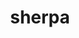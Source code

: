 ---
title: "sherpa"
layout: cache
categories: [package, develop]
meta: {"versions": ["2.2.15", "3.0.1"], "compilers": ["gcc@=11.4.0"], "oss": ["ubuntu22.04"], "platforms": ["linux"], "targets": ["x86_64_v3"], "stacks": ["hep", "root"], "num_specs": 31, "num_specs_by_stack": {"hep": 31, "root": 31}}
spec_details: [{"hash": "z7xxohmqemvg46rrfuqnvit6obrodkz2", "compiler": "gcc@=11.4.0", "versions": ["2.2.15"], "os": "ubuntu22.04", "platform": "linux", "target": "x86_64_v3", "variants": ["+analysis", "~blackhat", "build_system=autotools", "~cms", "cxxstd=11", "+fastjet", "~gzip", "+hepmc2", "+hepmc3", "~hepmc3root", "~hztool", "+lhapdf", "~lhole", "libs=shared,static", "+mpi", "~openloops", "+pythia", "~python", "~recola", "~rivet", "~root", "~ufo"], "stacks": ["hep", "root"], "size": "-", "tarball": "https://binaries.spack.io/develop/build_cache/linux-ubuntu22.04-x86_64_v3/gcc-11.4.0/sherpa-2.2.15/linux-ubuntu22.04-x86_64_v3-gcc-11.4.0-sherpa-2.2.15-z7xxohmqemvg46rrfuqnvit6obrodkz2.spack"}, {"hash": "6p6znhxykyjam36uimvf4cvjoo36uz2f", "compiler": "gcc@=11.4.0", "versions": ["2.2.15"], "os": "ubuntu22.04", "platform": "linux", "target": "x86_64_v3", "variants": ["+analysis", "~blackhat", "build_system=autotools", "~cms", "cxxstd=11", "+fastjet", "~gzip", "+hepmc2", "+hepmc3", "~hepmc3root", "~hztool", "+lhapdf", "~lhole", "libs=shared,static", "+mpi", "~openloops", "+pythia", "~python", "~recola", "~rivet", "~root", "~ufo"], "stacks": ["hep", "root"], "size": "-", "tarball": "https://binaries.spack.io/develop/build_cache/linux-ubuntu22.04-x86_64_v3/gcc-11.4.0/sherpa-2.2.15/linux-ubuntu22.04-x86_64_v3-gcc-11.4.0-sherpa-2.2.15-6p6znhxykyjam36uimvf4cvjoo36uz2f.spack"}, {"hash": "422daiots52agkqomla4qk42e2k6abak", "compiler": "gcc@=11.4.0", "versions": ["2.2.15"], "os": "ubuntu22.04", "platform": "linux", "target": "x86_64_v3", "variants": ["+analysis", "~blackhat", "build_system=autotools", "~cms", "cxxstd=11", "+fastjet", "~gzip", "+hepmc2", "+hepmc3", "~hepmc3root", "~hztool", "+lhapdf", "~lhole", "libs=shared,static", "+mpi", "~openloops", "+pythia", "~python", "~recola", "~rivet", "~root", "~ufo"], "stacks": ["hep", "root"], "size": "-", "tarball": "https://binaries.spack.io/develop/build_cache/linux-ubuntu22.04-x86_64_v3/gcc-11.4.0/sherpa-2.2.15/linux-ubuntu22.04-x86_64_v3-gcc-11.4.0-sherpa-2.2.15-422daiots52agkqomla4qk42e2k6abak.spack"}, {"hash": "tsrtri34psvnq7ny2oojzw6j4dphn4lz", "compiler": "gcc@=11.4.0", "versions": ["2.2.15"], "os": "ubuntu22.04", "platform": "linux", "target": "x86_64_v3", "variants": ["+analysis", "~blackhat", "build_system=autotools", "~cms", "cxxstd=11", "+fastjet", "~gzip", "+hepmc2", "+hepmc3", "~hepmc3root", "~hztool", "+lhapdf", "~lhole", "libs=shared,static", "+mpi", "~openloops", "+pythia", "~python", "~recola", "~rivet", "~root", "~ufo"], "stacks": ["hep", "root"], "size": "-", "tarball": "https://binaries.spack.io/develop/build_cache/linux-ubuntu22.04-x86_64_v3/gcc-11.4.0/sherpa-2.2.15/linux-ubuntu22.04-x86_64_v3-gcc-11.4.0-sherpa-2.2.15-tsrtri34psvnq7ny2oojzw6j4dphn4lz.spack"}, {"hash": "bp7uvskln5rrqx3zq4tqrm5y2ve7xs3l", "compiler": "gcc@=11.4.0", "versions": ["2.2.15"], "os": "ubuntu22.04", "platform": "linux", "target": "x86_64_v3", "variants": ["+analysis", "~blackhat", "build_system=autotools", "~cms", "cxxstd=11", "+fastjet", "~gzip", "+hepmc2", "+hepmc3", "~hztool", "+lhapdf", "~lhole", "libs=shared,static", "+mpi", "~openloops", "+pythia", "~python", "~recola", "~rivet", "~root", "~ufo"], "stacks": ["hep", "root"], "size": "-", "tarball": "https://binaries.spack.io/develop/build_cache/linux-ubuntu22.04-x86_64_v3/gcc-11.4.0/sherpa-2.2.15/linux-ubuntu22.04-x86_64_v3-gcc-11.4.0-sherpa-2.2.15-bp7uvskln5rrqx3zq4tqrm5y2ve7xs3l.spack"}, {"hash": "uh7asnek6qk4qowz5gw7gevbnxfyegkm", "compiler": "gcc@=11.4.0", "versions": ["2.2.15"], "os": "ubuntu22.04", "platform": "linux", "target": "x86_64_v3", "variants": ["+analysis", "~blackhat", "build_system=autotools", "~cms", "cxxstd=11", "+fastjet", "~gzip", "+hepmc2", "+hepmc3", "~hepmc3root", "~hztool", "+lhapdf", "~lhole", "libs=shared,static", "+mpi", "~openloops", "+pythia", "~python", "~recola", "~rivet", "~root", "~ufo"], "stacks": ["hep", "root"], "size": "-", "tarball": "https://binaries.spack.io/develop/build_cache/linux-ubuntu22.04-x86_64_v3/gcc-11.4.0/sherpa-2.2.15/linux-ubuntu22.04-x86_64_v3-gcc-11.4.0-sherpa-2.2.15-uh7asnek6qk4qowz5gw7gevbnxfyegkm.spack"}, {"hash": "v5zqizumbkcr36skzmzru2pc4youicvc", "compiler": "gcc@=11.4.0", "versions": ["2.2.15"], "os": "ubuntu22.04", "platform": "linux", "target": "x86_64_v3", "variants": ["+analysis", "~blackhat", "build_system=autotools", "~cms", "cxxstd=11", "+fastjet", "~gzip", "+hepmc2", "+hepmc3", "~hepmc3root", "~hztool", "+lhapdf", "~lhole", "libs=shared,static", "+mpi", "~openloops", "+pythia", "~python", "~recola", "~rivet", "~root", "~ufo"], "stacks": ["hep", "root"], "size": "-", "tarball": "https://binaries.spack.io/develop/build_cache/linux-ubuntu22.04-x86_64_v3/gcc-11.4.0/sherpa-2.2.15/linux-ubuntu22.04-x86_64_v3-gcc-11.4.0-sherpa-2.2.15-v5zqizumbkcr36skzmzru2pc4youicvc.spack"}, {"hash": "byrnr4wsahr3logrlmn53biebw3fbhgv", "compiler": "gcc@=11.4.0", "versions": ["2.2.15"], "os": "ubuntu22.04", "platform": "linux", "target": "x86_64_v3", "variants": ["+analysis", "~blackhat", "build_system=autotools", "~cms", "cxxstd=11", "+fastjet", "~gzip", "+hepmc2", "+hepmc3", "~hepmc3root", "~hztool", "+lhapdf", "~lhole", "libs=shared,static", "+mpi", "~openloops", "+pythia", "~python", "~recola", "~rivet", "~root", "~ufo"], "stacks": ["hep", "root"], "size": "-", "tarball": "https://binaries.spack.io/develop/build_cache/linux-ubuntu22.04-x86_64_v3/gcc-11.4.0/sherpa-2.2.15/linux-ubuntu22.04-x86_64_v3-gcc-11.4.0-sherpa-2.2.15-byrnr4wsahr3logrlmn53biebw3fbhgv.spack"}, {"hash": "ri7rbclf3y7hh7fltgzaohdd4nuzvkje", "compiler": "gcc@=11.4.0", "versions": ["2.2.15"], "os": "ubuntu22.04", "platform": "linux", "target": "x86_64_v3", "variants": ["+analysis", "~blackhat", "build_system=autotools", "~cms", "cxxstd=11", "+fastjet", "~gzip", "+hepmc2", "+hepmc3", "~hepmc3root", "~hztool", "+lhapdf", "~lhole", "libs=shared,static", "+mpi", "~openloops", "+pythia", "~python", "~recola", "~rivet", "~root", "~ufo"], "stacks": ["hep", "root"], "size": "-", "tarball": "https://binaries.spack.io/develop/build_cache/linux-ubuntu22.04-x86_64_v3/gcc-11.4.0/sherpa-2.2.15/linux-ubuntu22.04-x86_64_v3-gcc-11.4.0-sherpa-2.2.15-ri7rbclf3y7hh7fltgzaohdd4nuzvkje.spack"}, {"hash": "4x3cjmzbvqkspurtb73mbtlxhfhplrhs", "compiler": "gcc@=11.4.0", "versions": ["2.2.15"], "os": "ubuntu22.04", "platform": "linux", "target": "x86_64_v3", "variants": ["+analysis", "~blackhat", "build_system=autotools", "~cms", "cxxstd=11", "+fastjet", "~gzip", "+hepmc2", "+hepmc3", "~hepmc3root", "~hztool", "+lhapdf", "~lhole", "libs=shared,static", "+mpi", "~openloops", "+pythia", "~python", "~recola", "~rivet", "~root", "~ufo"], "stacks": ["hep", "root"], "size": "-", "tarball": "https://binaries.spack.io/develop/build_cache/linux-ubuntu22.04-x86_64_v3/gcc-11.4.0/sherpa-2.2.15/linux-ubuntu22.04-x86_64_v3-gcc-11.4.0-sherpa-2.2.15-4x3cjmzbvqkspurtb73mbtlxhfhplrhs.spack"}, {"hash": "o77daq7oc6jjx6oygoylt5oujhcvypj5", "compiler": "gcc@=11.4.0", "versions": ["2.2.15"], "os": "ubuntu22.04", "platform": "linux", "target": "x86_64_v3", "variants": ["+analysis", "~blackhat", "build_system=autotools", "~cms", "cxxstd=11", "+fastjet", "~gzip", "+hepmc2", "+hepmc3", "~hepmc3root", "~hztool", "+lhapdf", "~lhole", "libs=shared,static", "+mpi", "~openloops", "+pythia", "~python", "~recola", "~rivet", "~root", "~ufo"], "stacks": ["hep", "root"], "size": "-", "tarball": "https://binaries.spack.io/develop/build_cache/linux-ubuntu22.04-x86_64_v3/gcc-11.4.0/sherpa-2.2.15/linux-ubuntu22.04-x86_64_v3-gcc-11.4.0-sherpa-2.2.15-o77daq7oc6jjx6oygoylt5oujhcvypj5.spack"}, {"hash": "i4fcsbeppworyl3cca7m6vcf3rwtyla6", "compiler": "gcc@=11.4.0", "versions": ["2.2.15"], "os": "ubuntu22.04", "platform": "linux", "target": "x86_64_v3", "variants": ["+analysis", "~blackhat", "build_system=autotools", "~cms", "cxxstd=11", "+fastjet", "~gzip", "+hepmc2", "+hepmc3", "~hepmc3root", "~hztool", "+lhapdf", "~lhole", "libs=shared,static", "+mpi", "~openloops", "+pythia", "~python", "~recola", "~rivet", "~root", "~ufo"], "stacks": ["hep", "root"], "size": "-", "tarball": "https://binaries.spack.io/develop/build_cache/linux-ubuntu22.04-x86_64_v3/gcc-11.4.0/sherpa-2.2.15/linux-ubuntu22.04-x86_64_v3-gcc-11.4.0-sherpa-2.2.15-i4fcsbeppworyl3cca7m6vcf3rwtyla6.spack"}, {"hash": "2aag7tyzffhcv65eanw47vqy3dkpbho7", "compiler": "gcc@=11.4.0", "versions": ["3.0.1"], "os": "ubuntu22.04", "platform": "linux", "target": "x86_64_v3", "variants": ["+analysis", "~blackhat", "build_system=cmake", "build_type=Release", "~cms", "cxxstd=20", "generator=make", "+gzip", "+hepmc3", "+hepmc3root", "~ipo", "+lhapdf", "+lhole", "libs=shared,static", "+mpi", "+openloops", "+pythia", "~python", "~recola", "~rivet", "+root", "+ufo"], "stacks": ["hep", "root"], "size": "-", "tarball": "https://binaries.spack.io/develop/build_cache/linux-ubuntu22.04-x86_64_v3/gcc-11.4.0/sherpa-3.0.1/linux-ubuntu22.04-x86_64_v3-gcc-11.4.0-sherpa-3.0.1-2aag7tyzffhcv65eanw47vqy3dkpbho7.spack"}, {"hash": "2mypfi2d2hrdmadra2cc6g5thdru6bfp", "compiler": "gcc@=11.4.0", "versions": ["3.0.1"], "os": "ubuntu22.04", "platform": "linux", "target": "x86_64_v3", "variants": ["+analysis", "~blackhat", "build_system=cmake", "build_type=Release", "~cms", "cxxstd=11", "generator=make", "+gzip", "+hepmc3", "+hepmc3root", "~ipo", "+lhapdf", "+lhole", "libs=shared,static", "+mpi", "+openloops", "+pythia", "~python", "~recola", "~rivet", "+root", "+ufo"], "stacks": ["hep", "root"], "size": "-", "tarball": "https://binaries.spack.io/develop/build_cache/linux-ubuntu22.04-x86_64_v3/gcc-11.4.0/sherpa-3.0.1/linux-ubuntu22.04-x86_64_v3-gcc-11.4.0-sherpa-3.0.1-2mypfi2d2hrdmadra2cc6g5thdru6bfp.spack"}, {"hash": "5tkhikka24fs6lf5ycfsv3mrmkzusiat", "compiler": "gcc@=11.4.0", "versions": ["3.0.1"], "os": "ubuntu22.04", "platform": "linux", "target": "x86_64_v3", "variants": ["+analysis", "~blackhat", "build_system=cmake", "build_type=Release", "~cms", "cxxstd=11", "generator=make", "+gzip", "+hepmc3", "+hepmc3root", "~ipo", "+lhapdf", "+lhole", "libs=shared,static", "+mpi", "+openloops", "+pythia", "~python", "~recola", "~rivet", "+root", "+ufo"], "stacks": ["hep", "root"], "size": "-", "tarball": "https://binaries.spack.io/develop/build_cache/linux-ubuntu22.04-x86_64_v3/gcc-11.4.0/sherpa-3.0.1/linux-ubuntu22.04-x86_64_v3-gcc-11.4.0-sherpa-3.0.1-5tkhikka24fs6lf5ycfsv3mrmkzusiat.spack"}, {"hash": "7fj7yb57hbpbei4hkw2ntephy72xm46k", "compiler": "gcc@=11.4.0", "versions": ["3.0.1"], "os": "ubuntu22.04", "platform": "linux", "target": "x86_64_v3", "variants": ["+analysis", "~blackhat", "build_system=cmake", "build_type=Release", "~cms", "cxxstd=11", "generator=make", "+gzip", "+hepmc3", "+hepmc3root", "~ipo", "+lhapdf", "+lhole", "libs=shared,static", "+mpi", "+openloops", "+pythia", "~python", "~recola", "~rivet", "+root", "+ufo"], "stacks": ["hep", "root"], "size": "-", "tarball": "https://binaries.spack.io/develop/build_cache/linux-ubuntu22.04-x86_64_v3/gcc-11.4.0/sherpa-3.0.1/linux-ubuntu22.04-x86_64_v3-gcc-11.4.0-sherpa-3.0.1-7fj7yb57hbpbei4hkw2ntephy72xm46k.spack"}, {"hash": "ezoz3heydfql3vb62dwaavhtnidt4qzp", "compiler": "gcc@=11.4.0", "versions": ["3.0.1"], "os": "ubuntu22.04", "platform": "linux", "target": "x86_64_v3", "variants": ["+analysis", "~blackhat", "build_system=cmake", "build_type=Release", "~cms", "cxxstd=11", "generator=make", "+gzip", "+hepmc3", "+hepmc3root", "~ipo", "+lhapdf", "+lhole", "libs=shared,static", "+mpi", "+openloops", "+pythia", "~python", "~recola", "~rivet", "+root", "+ufo"], "stacks": ["hep", "root"], "size": "-", "tarball": "https://binaries.spack.io/develop/build_cache/linux-ubuntu22.04-x86_64_v3/gcc-11.4.0/sherpa-3.0.1/linux-ubuntu22.04-x86_64_v3-gcc-11.4.0-sherpa-3.0.1-ezoz3heydfql3vb62dwaavhtnidt4qzp.spack"}, {"hash": "fc7qwvuogz7oesuaof7smscvg6rk6hdd", "compiler": "gcc@=11.4.0", "versions": ["3.0.1"], "os": "ubuntu22.04", "platform": "linux", "target": "x86_64_v3", "variants": ["+analysis", "~blackhat", "build_system=cmake", "build_type=Release", "~cms", "cxxstd=20", "generator=make", "+gzip", "+hepmc3", "+hepmc3root", "~ipo", "+lhapdf", "+lhole", "libs=shared,static", "+mpi", "+openloops", "+pythia", "~python", "~recola", "~rivet", "+root", "+ufo"], "stacks": ["hep", "root"], "size": "-", "tarball": "https://binaries.spack.io/develop/build_cache/linux-ubuntu22.04-x86_64_v3/gcc-11.4.0/sherpa-3.0.1/linux-ubuntu22.04-x86_64_v3-gcc-11.4.0-sherpa-3.0.1-fc7qwvuogz7oesuaof7smscvg6rk6hdd.spack"}, {"hash": "fmfwa5fpmlulrz6y2rblko4vt5hex3m7", "compiler": "gcc@=11.4.0", "versions": ["3.0.1"], "os": "ubuntu22.04", "platform": "linux", "target": "x86_64_v3", "variants": ["+analysis", "~blackhat", "build_system=cmake", "build_type=Release", "~cms", "cxxstd=11", "generator=make", "+gzip", "+hepmc3", "+hepmc3root", "~ipo", "+lhapdf", "+lhole", "libs=shared,static", "+mpi", "+openloops", "+pythia", "~python", "~recola", "~rivet", "+root", "+ufo"], "stacks": ["hep", "root"], "size": "-", "tarball": "https://binaries.spack.io/develop/build_cache/linux-ubuntu22.04-x86_64_v3/gcc-11.4.0/sherpa-3.0.1/linux-ubuntu22.04-x86_64_v3-gcc-11.4.0-sherpa-3.0.1-fmfwa5fpmlulrz6y2rblko4vt5hex3m7.spack"}, {"hash": "fuvytuat5gubsl6fctqtfmhmk5la667w", "compiler": "gcc@=11.4.0", "versions": ["3.0.1"], "os": "ubuntu22.04", "platform": "linux", "target": "x86_64_v3", "variants": ["+analysis", "~blackhat", "build_system=cmake", "build_type=Release", "~cms", "cxxstd=20", "generator=make", "+gzip", "+hepmc3", "+hepmc3root", "~ipo", "+lhapdf", "+lhole", "libs=shared,static", "+mpi", "+openloops", "+pythia", "~python", "~recola", "~rivet", "+root", "+ufo"], "stacks": ["hep", "root"], "size": "-", "tarball": "https://binaries.spack.io/develop/build_cache/linux-ubuntu22.04-x86_64_v3/gcc-11.4.0/sherpa-3.0.1/linux-ubuntu22.04-x86_64_v3-gcc-11.4.0-sherpa-3.0.1-fuvytuat5gubsl6fctqtfmhmk5la667w.spack"}, {"hash": "i76evry3qm3piqrzirw7ieqxwmekhknb", "compiler": "gcc@=11.4.0", "versions": ["3.0.1"], "os": "ubuntu22.04", "platform": "linux", "target": "x86_64_v3", "variants": ["+analysis", "~blackhat", "build_system=cmake", "build_type=Release", "~cms", "cxxstd=20", "generator=make", "+gzip", "+hepmc3", "+hepmc3root", "~ipo", "+lhapdf", "+lhole", "libs=shared,static", "+mpi", "+openloops", "+pythia", "~python", "~recola", "~rivet", "+root", "+ufo"], "stacks": ["hep", "root"], "size": "-", "tarball": "https://binaries.spack.io/develop/build_cache/linux-ubuntu22.04-x86_64_v3/gcc-11.4.0/sherpa-3.0.1/linux-ubuntu22.04-x86_64_v3-gcc-11.4.0-sherpa-3.0.1-i76evry3qm3piqrzirw7ieqxwmekhknb.spack"}, {"hash": "ktvgfmzht3tqxzjsxyfm37smcmmfavji", "compiler": "gcc@=11.4.0", "versions": ["3.0.1"], "os": "ubuntu22.04", "platform": "linux", "target": "x86_64_v3", "variants": ["+analysis", "~blackhat", "build_system=cmake", "build_type=Release", "~cms", "cxxstd=11", "generator=make", "+gzip", "+hepmc3", "+hepmc3root", "~ipo", "+lhapdf", "+lhole", "libs=shared,static", "+mpi", "+openloops", "+pythia", "~python", "~recola", "~rivet", "+root", "+ufo"], "stacks": ["hep", "root"], "size": "-", "tarball": "https://binaries.spack.io/develop/build_cache/linux-ubuntu22.04-x86_64_v3/gcc-11.4.0/sherpa-3.0.1/linux-ubuntu22.04-x86_64_v3-gcc-11.4.0-sherpa-3.0.1-ktvgfmzht3tqxzjsxyfm37smcmmfavji.spack"}, {"hash": "nbybrboexp4ts7t4lc3qifoo6p522qsq", "compiler": "gcc@=11.4.0", "versions": ["3.0.1"], "os": "ubuntu22.04", "platform": "linux", "target": "x86_64_v3", "variants": ["+analysis", "~blackhat", "build_system=cmake", "build_type=Release", "~cms", "cxxstd=11", "generator=make", "+gzip", "+hepmc3", "+hepmc3root", "~ipo", "+lhapdf", "+lhole", "libs=shared,static", "+mpi", "+openloops", "+pythia", "~python", "~recola", "~rivet", "+root", "+ufo"], "stacks": ["hep", "root"], "size": "-", "tarball": "https://binaries.spack.io/develop/build_cache/linux-ubuntu22.04-x86_64_v3/gcc-11.4.0/sherpa-3.0.1/linux-ubuntu22.04-x86_64_v3-gcc-11.4.0-sherpa-3.0.1-nbybrboexp4ts7t4lc3qifoo6p522qsq.spack"}, {"hash": "nxsmc5rlkribaeafortseiqfme4wapyp", "compiler": "gcc@=11.4.0", "versions": ["3.0.1"], "os": "ubuntu22.04", "platform": "linux", "target": "x86_64_v3", "variants": ["+analysis", "~blackhat", "build_system=cmake", "build_type=Release", "~cms", "cxxstd=11", "generator=make", "+gzip", "+hepmc3", "+hepmc3root", "~ipo", "+lhapdf", "+lhole", "libs=shared,static", "+mpi", "+openloops", "+pythia", "~python", "~recola", "~rivet", "+root", "+ufo"], "stacks": ["hep", "root"], "size": "-", "tarball": "https://binaries.spack.io/develop/build_cache/linux-ubuntu22.04-x86_64_v3/gcc-11.4.0/sherpa-3.0.1/linux-ubuntu22.04-x86_64_v3-gcc-11.4.0-sherpa-3.0.1-nxsmc5rlkribaeafortseiqfme4wapyp.spack"}, {"hash": "oa7lr4oidnruwt7mka5rwqg7m3it4bnk", "compiler": "gcc@=11.4.0", "versions": ["3.0.1"], "os": "ubuntu22.04", "platform": "linux", "target": "x86_64_v3", "variants": ["+analysis", "~blackhat", "build_system=cmake", "build_type=Release", "~cms", "cxxstd=11", "generator=make", "+gzip", "+hepmc3", "+hepmc3root", "~ipo", "+lhapdf", "+lhole", "libs=shared,static", "+mpi", "+openloops", "+pythia", "~python", "~recola", "~rivet", "+root", "+ufo"], "stacks": ["hep", "root"], "size": "-", "tarball": "https://binaries.spack.io/develop/build_cache/linux-ubuntu22.04-x86_64_v3/gcc-11.4.0/sherpa-3.0.1/linux-ubuntu22.04-x86_64_v3-gcc-11.4.0-sherpa-3.0.1-oa7lr4oidnruwt7mka5rwqg7m3it4bnk.spack"}, {"hash": "oabftdux2wa4wa4tovboago5gos2vlkb", "compiler": "gcc@=11.4.0", "versions": ["3.0.1"], "os": "ubuntu22.04", "platform": "linux", "target": "x86_64_v3", "variants": ["+analysis", "~blackhat", "build_system=cmake", "build_type=Release", "~cms", "cxxstd=11", "generator=make", "+gzip", "+hepmc3", "+hepmc3root", "~ipo", "+lhapdf", "+lhole", "libs=shared,static", "+mpi", "+openloops", "+pythia", "~python", "~recola", "~rivet", "+root", "+ufo"], "stacks": ["hep", "root"], "size": "-", "tarball": "https://binaries.spack.io/develop/build_cache/linux-ubuntu22.04-x86_64_v3/gcc-11.4.0/sherpa-3.0.1/linux-ubuntu22.04-x86_64_v3-gcc-11.4.0-sherpa-3.0.1-oabftdux2wa4wa4tovboago5gos2vlkb.spack"}, {"hash": "tlp6cm5zy7inrgehh7v22bobn5nlorhc", "compiler": "gcc@=11.4.0", "versions": ["3.0.1"], "os": "ubuntu22.04", "platform": "linux", "target": "x86_64_v3", "variants": ["+analysis", "~blackhat", "build_system=cmake", "build_type=Release", "~cms", "cxxstd=20", "generator=make", "+gzip", "+hepmc3", "+hepmc3root", "~ipo", "+lhapdf", "+lhole", "libs=shared,static", "+mpi", "+openloops", "+pythia", "~python", "~recola", "~rivet", "+root", "+ufo"], "stacks": ["hep", "root"], "size": "-", "tarball": "https://binaries.spack.io/develop/build_cache/linux-ubuntu22.04-x86_64_v3/gcc-11.4.0/sherpa-3.0.1/linux-ubuntu22.04-x86_64_v3-gcc-11.4.0-sherpa-3.0.1-tlp6cm5zy7inrgehh7v22bobn5nlorhc.spack"}, {"hash": "tvpw5ludvluh576cbuvqafxf3e4lebgx", "compiler": "gcc@=11.4.0", "versions": ["3.0.1"], "os": "ubuntu22.04", "platform": "linux", "target": "x86_64_v3", "variants": ["+analysis", "~blackhat", "build_system=cmake", "build_type=Release", "~cms", "cxxstd=11", "generator=make", "+gzip", "+hepmc3", "+hepmc3root", "~ipo", "+lhapdf", "+lhole", "libs=shared,static", "+mpi", "+openloops", "+pythia", "~python", "~recola", "~rivet", "+root", "+ufo"], "stacks": ["hep", "root"], "size": "-", "tarball": "https://binaries.spack.io/develop/build_cache/linux-ubuntu22.04-x86_64_v3/gcc-11.4.0/sherpa-3.0.1/linux-ubuntu22.04-x86_64_v3-gcc-11.4.0-sherpa-3.0.1-tvpw5ludvluh576cbuvqafxf3e4lebgx.spack"}, {"hash": "u66xftdik7uhemi3nhizhjfj7ve772h3", "compiler": "gcc@=11.4.0", "versions": ["3.0.1"], "os": "ubuntu22.04", "platform": "linux", "target": "x86_64_v3", "variants": ["+analysis", "~blackhat", "build_system=cmake", "build_type=Release", "~cms", "cxxstd=11", "generator=make", "+gzip", "+hepmc3", "+hepmc3root", "~ipo", "+lhapdf", "+lhole", "libs=shared,static", "+mpi", "+openloops", "+pythia", "~python", "~recola", "~rivet", "+root", "+ufo"], "stacks": ["hep", "root"], "size": "-", "tarball": "https://binaries.spack.io/develop/build_cache/linux-ubuntu22.04-x86_64_v3/gcc-11.4.0/sherpa-3.0.1/linux-ubuntu22.04-x86_64_v3-gcc-11.4.0-sherpa-3.0.1-u66xftdik7uhemi3nhizhjfj7ve772h3.spack"}, {"hash": "vquexdy3edtdznslbzseo3s22eirofc4", "compiler": "gcc@=11.4.0", "versions": ["3.0.1"], "os": "ubuntu22.04", "platform": "linux", "target": "x86_64_v3", "variants": ["+analysis", "~blackhat", "build_system=cmake", "build_type=Release", "~cms", "cxxstd=11", "generator=make", "+gzip", "+hepmc3", "+hepmc3root", "~ipo", "+lhapdf", "+lhole", "libs=shared,static", "+mpi", "+openloops", "+pythia", "~python", "~recola", "~rivet", "+root", "+ufo"], "stacks": ["hep", "root"], "size": "-", "tarball": "https://binaries.spack.io/develop/build_cache/linux-ubuntu22.04-x86_64_v3/gcc-11.4.0/sherpa-3.0.1/linux-ubuntu22.04-x86_64_v3-gcc-11.4.0-sherpa-3.0.1-vquexdy3edtdznslbzseo3s22eirofc4.spack"}, {"hash": "ykvbl2fhvdnvjab5rjxwjqrgvgqzxn6m", "compiler": "gcc@=11.4.0", "versions": ["3.0.1"], "os": "ubuntu22.04", "platform": "linux", "target": "x86_64_v3", "variants": ["+analysis", "~blackhat", "build_system=cmake", "build_type=Release", "~cms", "cxxstd=11", "generator=make", "+gzip", "+hepmc3", "+hepmc3root", "~ipo", "+lhapdf", "+lhole", "libs=shared,static", "+mpi", "+openloops", "+pythia", "~python", "~recola", "~rivet", "+root", "+ufo"], "stacks": ["hep", "root"], "size": "-", "tarball": "https://binaries.spack.io/develop/build_cache/linux-ubuntu22.04-x86_64_v3/gcc-11.4.0/sherpa-3.0.1/linux-ubuntu22.04-x86_64_v3-gcc-11.4.0-sherpa-3.0.1-ykvbl2fhvdnvjab5rjxwjqrgvgqzxn6m.spack"}]
---